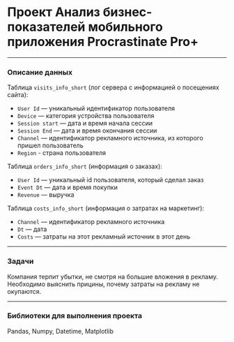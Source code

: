 # Проект Анализ бизнес-показателей мобильного приложения Procrastinate Pro+
------------------
### Описание данных

Таблица `visits_info_short` (лог сервера с информацией о посещениях сайта):
- `User Id` — уникальный идентификатор пользователя
- `Device` — категория устройства пользователя
- `Session start` — дата и время начала сессии
- `Session End` — дата и время окончания сессии
- `Channel` — идентификатор рекламного источника, из которого пришел пользователь
- `Region` - страна пользователя

Таблица `orders_info_short` (информация о заказах):
- `User Id` — уникальный id пользователя, который сделал заказ
- `Event Dt` — дата и время покупки
- `Revenue` — выручка

Таблица `costs_info_short` (информация о затратах на маркетинг):
- `Channel` — идентификатор рекламного источника
- `Dt` — дата
- `Costs` — затраты на этот рекламный источник в этот день
-----------------
### Задачи

Компания терпит убытки, не смотря на большие вложения в рекламу. Необходимо выяснить прицины, почему затраты на рекламу не окупаются.

-----------
### Библиотеки для выполнения проекта

Pandas, Numpy, Datetime, Matplotlib
